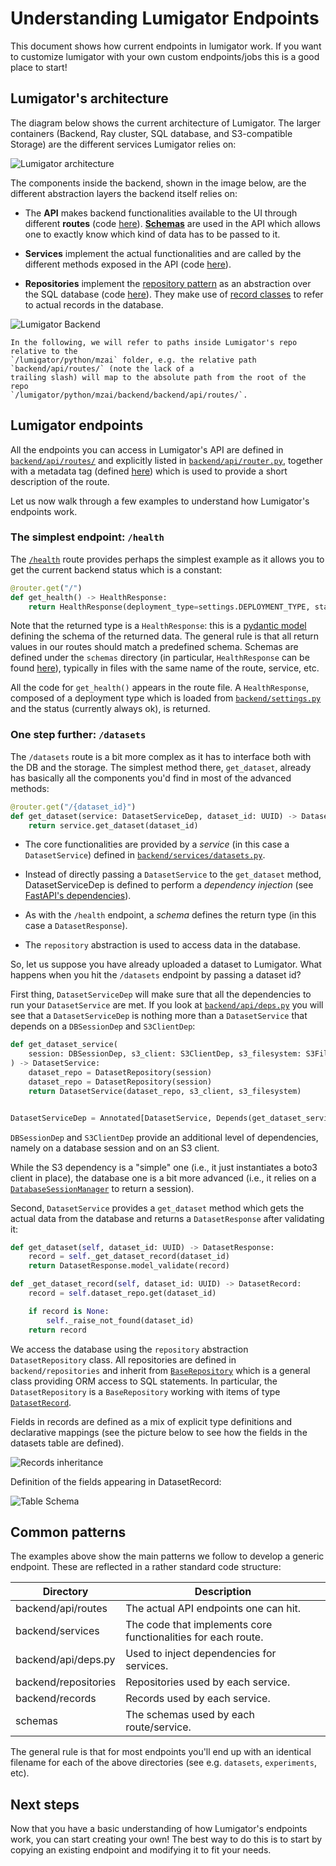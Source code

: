 # Understanding Lumigator Endpoints

This document shows how current endpoints in lumigator work. If you want to customize lumigator with
your own custom endpoints/jobs this is a good place to start!

## Lumigator's architecture

The diagram below shows the current architecture of Lumigator. The larger containers (Backend, Ray
cluster, SQL database, and S3-compatible Storage) are the different services Lumigator relies on:

![Lumigator architecture](../../assets/lumigator-architecture.svg)

The components inside the backend, shown in the image below, are the different abstraction layers
the backend itself relies on:

* The **API** makes backend functionalities available to the UI through different **routes** (code
  [here](https://github.com/mozilla-ai/lumigator/tree/b1ea63ba3e1aae5907e46ffbe9bfd809253c6053/lumigator/python/mzai/backend/backend/api/routes)).
  [**Schemas**](https://github.com/mozilla-ai/lumigator/tree/b1ea63ba3e1aae5907e46ffbe9bfd809253c6053/lumigator/python/mzai/schemas/schemas)
  are used in the API which allows one to exactly know which kind of data has to be passed to it.

* **Services** implement the actual functionalities and are called by the different methods exposed
  in the API (code [here](https://github.com/mozilla-ai/lumigator/tree/31d4cd3ecdafba6292a71e125b31f23498ddf9da/lumigator/python/mzai/backend/backend/services)).

* **Repositories** implement the [repository pattern](https://www.cosmicpython.com/book/chapter_02_repository.html)
  as an abstraction over the SQL database (code [here](https://github.com/mozilla-ai/lumigator/tree/31d4cd3ecdafba6292a71e125b31f23498ddf9da/lumigator/python/mzai/backend/backend/repositories)).
  They make use of [record classes](https://github.com/mozilla-ai/lumigator/tree/31d4cd3ecdafba6292a71e125b31f23498ddf9da/lumigator/python/mzai/backend/backend/records) to refer to actual records in the database.

![Lumigator Backend](../../assets/lumigator-backend.svg)

```{admonition} Notation
In the following, we will refer to paths inside Lumigator's repo relative to the
`/lumigator/python/mzai` folder, e.g. the relative path `backend/api/routes/` (note the lack of a
trailing slash) will map to the absolute path from the root of the repo
`/lumigator/python/mzai/backend/backend/api/routes/`.
```

## Lumigator endpoints

All the endpoints you can access in Lumigator's API are defined in
[`backend/api/routes/`](https://github.com/mozilla-ai/lumigator/tree/b1ea63ba3e1aae5907e46ffbe9bfd809253c6053/lumigator/python/mzai/backend/backend/api/routes)
and explicitly listed in
[`backend/api/router.py`](https://github.com/mozilla-ai/lumigator/blob/b1ea63ba3e1aae5907e46ffbe9bfd809253c6053/lumigator/python/mzai/backend/backend/api/router.py),
together with a metadata tag (defined [here](https://github.com/mozilla-ai/lumigator/blob/b1ea63ba3e1aae5907e46ffbe9bfd809253c6053/lumigator/python/mzai/backend/backend/api/tags.py))
which is used to provide a short description of the route.

Let us now walk through a few examples to understand how Lumigator's endpoints work.

### The simplest endpoint: `/health`

The [`/health`](https://github.com/mozilla-ai/lumigator/blob/b1ea63ba3e1aae5907e46ffbe9bfd809253c6053/lumigator/python/mzai/backend/backend/api/routes/health.py)
route provides perhaps the simplest example as it allows you to get the current backend status which
is a constant:

```python
@router.get("/")
def get_health() -> HealthResponse:
    return HealthResponse(deployment_type=settings.DEPLOYMENT_TYPE, status="OK")
```

Note that the returned type is a `HealthResponse`: this is a
[pydantic model](https://docs.pydantic.dev/latest/api/base_model/) defining the schema of the
returned data. The general rule is that all return values in our routes should match a predefined
schema. Schemas are defined under the `schemas` directory (in particular, `HealthResponse` can be
found [here](https://github.com/mozilla-ai/lumigator/blob/b1ea63ba3e1aae5907e46ffbe9bfd809253c6053/lumigator/python/mzai/schemas/schemas/extras.py#L16)),
typically in files with the same name of the route, service, etc.

All the code for `get_health()` appears in the route file. A `HealthResponse`, composed of a
deployment type which is loaded from
[`backend/settings.py`](https://github.com/mozilla-ai/lumigator/blob/b1ea63ba3e1aae5907e46ffbe9bfd809253c6053/lumigator/python/mzai/backend/backend/settings.py#L12)
and the status (currently always ok), is returned.

### One step further: `/datasets`

The `/datasets` route is a bit more complex as it has to interface both with the DB and the storage.
The simplest method there, `get_dataset`, already has basically all the components you'd find in
most of the advanced methods:

```python
@router.get("/{dataset_id}")
def get_dataset(service: DatasetServiceDep, dataset_id: UUID) -> DatasetResponse:
    return service.get_dataset(dataset_id)
```

* The core functionalities are provided by a *service* (in this case a `DatasetService`) defined in
  [`backend/services/datasets.py`](https://github.com/mozilla-ai/lumigator/blob/b1ea63ba3e1aae5907e46ffbe9bfd809253c6053/lumigator/python/mzai/backend/backend/services/datasets.py).

* Instead of directly passing a `DatasetService` to the `get_dataset` method, DatasetServiceDep is
  defined to perform a *dependency injection* (see
  [FastAPI's dependencies](https://fastapi.tiangolo.com/tutorial/dependencies/)).

* As with the `/health` endpoint, a *schema* defines the return type (in this case a
  `DatasetResponse`).

* The `repository` abstraction is used to access data in the database.

So, let us suppose you have already uploaded a dataset to Lumigator. What happens when you hit the
`/datasets` endpoint by passing a dataset id?

First thing, `DatasetServiceDep` will make sure that all the dependencies to run your
`DatasetService` are met. If you look at
[`backend/api/deps.py`](https://github.com/mozilla-ai/lumigator/blob/b1ea63ba3e1aae5907e46ffbe9bfd809253c6053/lumigator/python/mzai/backend/backend/api/deps.py)
you will see that a `DatasetServiceDep` is nothing more than a `DatasetService` that depends on a
`DBSessionDep` and `S3ClientDep`:

```python
def get_dataset_service(
    session: DBSessionDep, s3_client: S3ClientDep, s3_filesystem: S3FileSystemDep
) -> DatasetService:
    dataset_repo = DatasetRepository(session)
    dataset_repo = DatasetRepository(session)
    return DatasetService(dataset_repo, s3_client, s3_filesystem)


DatasetServiceDep = Annotated[DatasetService, Depends(get_dataset_service)]
```

`DBSessionDep` and `S3ClientDep` provide an additional level of dependencies, namely on a
database session and on an S3 client.

While the S3 dependency is a "simple" one (i.e., it just instantiates a boto3 client in place), the
database one is a bit more advanced (i.e., it relies on a
[`DatabaseSessionManager`](https://github.com/mozilla-ai/lumigator/blob/b1ea63ba3e1aae5907e46ffbe9bfd809253c6053/lumigator/python/mzai/backend/backend/db.py)
to return a session).

Second, `DatasetService` provides a `get_dataset` method which gets the actual data from the
database and returns a `DatasetResponse` after validating it:

```python
def get_dataset(self, dataset_id: UUID) -> DatasetResponse:
    record = self._get_dataset_record(dataset_id)
    return DatasetResponse.model_validate(record)

def _get_dataset_record(self, dataset_id: UUID) -> DatasetRecord:
    record = self.dataset_repo.get(dataset_id)

    if record is None:
        self._raise_not_found(dataset_id)
    return record
```

We access the database using the `repository` abstraction `DatasetRepository` class. All
repositories are defined in `backend/repositories` and inherit from
[`BaseRepository`](https://github.com/mozilla-ai/lumigator/blob/b1ea63ba3e1aae5907e46ffbe9bfd809253c6053/lumigator/python/mzai/backend/backend/repositories/base.py)
which is a general class providing ORM access to SQL statements. In particular, the
`DatasetRepository` is a `BaseRepository` working with items of type
[`DatasetRecord`](https://github.com/mozilla-ai/lumigator/blob/b1ea63ba3e1aae5907e46ffbe9bfd809253c6053/lumigator/python/mzai/backend/backend/records/datasets.py).

Fields in records are defined as a mix of explicit type definitions and declarative mappings (see the picture below to
see how the fields in the datasets table are defined).

![Records inheritance](../../assets/records_inheritance.jpg)

Definition of the fields appearing in DatasetRecord:

![Table Schema](../../assets/table_schema.png)

## Common patterns

The examples above show the main patterns we follow to develop a generic endpoint. These are
reflected in a rather standard code structure:

| Directory            | Description                                                   |
|----------------------|---------------------------------------------------------------|
| backend/api/routes   | The actual API endpoints one can hit.                         |
| backend/services     | The code that implements core functionalities for each route. |
| backend/api/deps.py  | Used to inject dependencies for services.                     |
| backend/repositories | Repositories used by each service.                            |
| backend/records      | Records used by each service.                                 |
| schemas              | The schemas used by each route/service.                       |

The general rule is that for most endpoints you'll end up with an identical filename for each of the
above directories (see e.g. `datasets`, `experiments`, etc).

## Next steps

Now that you have a basic understanding of how Lumigator's endpoints work, you can start creating
your own! The best way to do this is to start by copying an existing endpoint and modifying it to
fit your needs.
